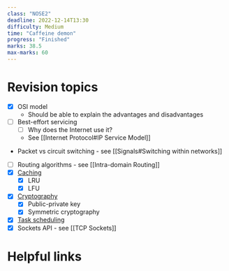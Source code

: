 ```yaml
---
class: "NOSE2"
deadline: 2022-12-14T13:30
difficulty: Medium
time: "Caffeine demon"
progress: "Finished"
marks: 38.5
max-marks: 60
---
```


# Revision topics
- [x] OSI model
	- Should be able to explain the advantages and disadvantages
- [ ] Best-effort servicing
	- [ ] Why does the Internet use it?
	- See [[Internet Protocol#IP Service Model]]
- Packet vs circuit switching - see [[Signals#Switching within networks]]
- [ ] Routing algorithms - see [[Intra-domain Routing]]
- [x] [Caching](https://moodle.gla.ac.uk/pluginfile.php/5701734/mod_resource/content/9/14.%20Paging.pdf)
	- [x] LRU
	- [x] LFU
- [x] [Cryptography](https://moodle.gla.ac.uk/pluginfile.php/5701701/mod_resource/content/1/Security%20and%20Privacy_1.pdf)
	- [x] Public-private key
	- [x] Symmetric cryptography
- [x] [Task scheduling](https://moodle.gla.ac.uk/pluginfile.php/5701720/mod_resource/content/3/11.%20Process%20Scheduling.pdf)
- [x] Sockets API - see [[TCP Sockets]]

# Helpful links
